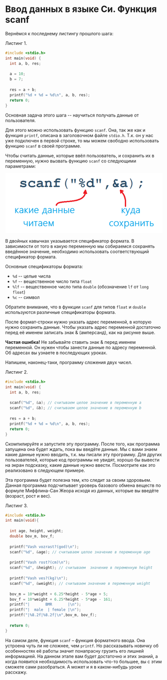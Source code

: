 # Ввод данных в языке Си. Функция scanf

Вернёмся к последнему листингу прошлого шага:

Листинг 1.
```c
#include <stdio.h>
int main(void) {
  int a, b, res;

  a = 10;
  b = 7;

  res = a + b;
  printf("%d + %d = %d\n", a, b, res);
  return 0;
}
```

Основная задача этого шага -- научиться получать данные от пользователя.

Для этого можно использовать функцию `scanf`. Она, так же как и функция `printf`, описана в заголовочном файле `stdio.h`. Т.к. он у нас уже подключен в первой строке, то мы можем свободно использовать функцию `scanf` в своей программе.

Чтобы считать данные, которые ввёл пользователь, и сохранить их в переменную, нужно вызвать функцию `scanf` со следующими параметрами:

![Общий синтаксис функции scanf](./scanf.png)

В двойных кавычках указывается спецификатор формата. В зависимости от того в какую переменную мы собираемся сохранять введённое значение, необходимо использовать соответствующий спецификатор формата.

Основные спецификаторы формата:

- `%d`   -- целые числа
- `%f`   -- вещественное число типа `float`
- `%lf`  -- вещественное число типа `double` (обозначение `lf` от `long float`)
- `%c`   -- символ

Обратите внимание, что в функции `scanf` для типов `float` и `double` используются различные спецификаторы формата.

После формат-строки нужно указать адрес переменной, в которую нужно сохранить данные. Чтобы указать адрес переменной достаточно перед её именем записать знак & (амперсанд), как на рисунке выше.

**Частая ошибка!** Не забывайте ставить знак & перед именем переменной. Он нужен чтобы занести данные по адресу переменной. Об адресах вы узнаете в последующих уроках.

Напишем, наконец-таки, программу сложения двух чисел.

Листинг 2.
```c
#include <stdio.h>
int main(void) {
  int a, b, res;

  scanf("%d", &a); // считываем целое значение в переменную a
  scanf("%d", &b); // считываем целое значение в переменную b

  res = a + b;
  printf("%d + %d = %d\n", a, b, res);
  return 0;
}
```

Скомпилируйте и запустите эту программу. После того, как программа запущена она будет ждать, пока вы введёте данные. Мы с вами знаем какие данные нужно вводить, т.к. мы писали эту программу. Для других пользователей, которые код программы не увидят, хорошо бы вывести на экран подсказку, какие данные нужно ввести. Посмотрите как это реализовано в следующем примере.

Эта программа будет полезна тем, кто следит за своим здоровьем. Данная программа подсчитывает уроверь базового обмена веществ по формуле Миффлина-Сан Жеора исходя из данных, которые вы введёте (возраст, рост и вес).

Листинг 3.
```c
#include <stdio.h>
int main(void){

  int age, height, weight;
  double bov_m, bov_f;

  printf("Vash vozrast?(god)\n");
  scanf("%d", &age); // считываем целое значение в переменную age

  printf("Vash rost?(cm)\n");
  scanf("%d", &height); // считываем  значение в переменную height

  printf("Vash ves?(kg)\n");
  scanf("%d", &weight); // считываем значение в переменную weight

  bov_m = 10*weight + 6.25*height - 5*age + 5;
  bov_f = 10*weight + 6.25*height - 5*age - 161;
  printf("|       BMR       |\n");
  printf("|  male  | female |\n");
  printf("|%8.2f|%8.2f|\n",bov_m, bov_f);

  return 0;
}
```

На самом деле, функция `scanf` – функция форматного ввода. Она устроена чуть ли не сложнее, чем `printf`. Но рассказывать новичку об особенностях её работы значит понапрасну грузить его лишней информацией. На данном этапе вам будет достаточно и этих знаний, а когда появится необходимость использовать что-то большее, вы с этим сможете сами разобраться. А может и я в каком-нибудь уроке расскажу.
